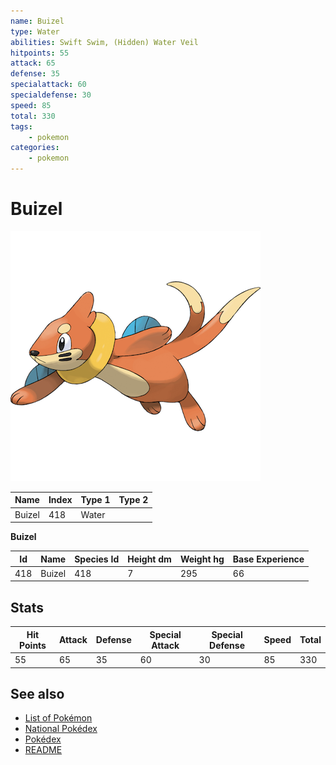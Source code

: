 ```yaml
---
name: Buizel
type: Water
abilities: Swift Swim, (Hidden) Water Veil
hitpoints: 55
attack: 65
defense: 35
specialattack: 60
specialdefense: 30
speed: 85
total: 330
tags:
    - pokemon
categories:
    - pokemon
---
```


# Buizel


![Buizel](images/418.png)

| **Name** | **Index** | **Type 1** | **Type 2** |
|----|----|----|----|
| Buizel | 418 | Water  |  |

**Buizel** 




| **Id** | **Name** | **Species Id** | **Height dm** | **Weight hg** | **Base Experience** |
|--------|----------|----------------|------------|------------|---------------------|
| 418 | Buizel | 418 | 7 | 295 | 66 |



## Stats

| **Hit Points** | **Attack** | **Defense** | **Special Attack** | **Special Defense** | **Speed** | **Total** |
|----------------|------------|-------------|--------------------|---------------------|-----------|-----------|
| 55 | 65 | 35 | 60 | 30 | 85 | 330 |

## See also

- [List of Pokémon](../pokemon.md)
- [National Pokédex](../national_pokedex.md)
- [Pokédex](../pokedex.md)
- [README](../README.md)
